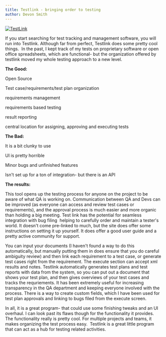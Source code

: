 ```yaml
---
title: Testlink - bringing order to testing
author: Devon Smith
---
```

[ ![TestLink](http://ladybug010.wordpress.com/files/2009/12/testlink_logo_2.jpg?w=150 "testlink_logo_2") ](http://www.teamst.org/)

If you start searching for test tracking and management software, you will run into Testlink. Although far from perfect, Testlink does some pretty cool things.  In the past, I kept track of my tests on proprietary software or open office spreadsheets, which are functional- but the organization offered by testlink moved my whole testing approach to a new level.



 **The Good:**

 Open Source

 Test case/requirements/test plan organization

 requirements management

 requirements based testing

 result reporting

 central location for assigning, approving and executing tests

 **The Bad:**

 It is a bit clunky to use

 UI is pretty horrible

 Minor bugs and unfinished features

 Isn't set up for a ton of integration- but there is an API

 **The results:**

 This tool opens up the testing process for anyone on the project to be aware of what QA is working on. Communication between QA and Devs can be improved (as everyone can access and review test cases or requirements), and the approval process is much easier and more organic than holding a big meeting. Test link has the potential for seamless integration with bug filing  helping to carefully order and maintain a tester's world. It doesn't come pre-linked to much, but the site does offer some instructions on setting it up yourself. It does offer a good user guide and a pretty active community for support.

 You can input your documents (I haven't found a way to do this automatically, but manually putting them in does ensure that you do careful ambiguity review) and then link each requirement to a test case, or generate test cases right from the requirement. The execute section can accept xml results and notes. Testlink automatically generates test plans and test reports with data from the system, so you can put out a document that shows your test plan, and then gives overviews of your test cases and tracks the requriements. It has been extremely useful for increasing transparency in the QA department and keeping everyone involved with the process. There is a way to create custom fields, which I have been used for test plan approvals and linking to bugs filed from the execute screen.

 In all, it is a great program- that could use some finishing tweaks and an UI overhaul. I can look past its flaws though for the functionality it provides. The functionality really is pretty cool. For multiple projects and teams, it makes organizing the test process easy.  Testlink is a great little program that can act as a hub for testing related activities.
